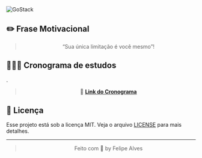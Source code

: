 <img alt="GoStack" src="https://storage.googleapis.com/golden-wind/bootcamp-gostack/header-desafios-new.png" />

## :pencil2: **Frase Motivacional**

<p>
<blockquote align="center">“Sua única limitação é você mesmo”!</blockquote>
</p>


## 👨🏾‍💻 **Cronograma de estudos**

.<blockquote align="center"> 📄 **[Link do Cronograma](https://www.notion.so/felipealvessi/GoStack-14-566f92cf23eb4cc0b5fc3160084aa4c2)**
</blockquote>



## :memo: Licença

Esse projeto está sob a licença MIT. Veja o arquivo [LICENSE](LICENSE) para mais detalhes.

---

<blockquote align="center">Feito com 💙 by Felipe Alves</blockquote>
